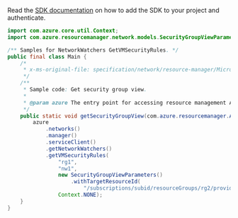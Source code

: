 Read the [SDK documentation](https://github.com/Azure/azure-sdk-for-java/blob/azure-resourcemanager_2.13.0/sdk/resourcemanager/azure-resourcemanager/README.md) on how to add the SDK to your project and authenticate.

```java
import com.azure.core.util.Context;
import com.azure.resourcemanager.network.models.SecurityGroupViewParameters;

/** Samples for NetworkWatchers GetVMSecurityRules. */
public final class Main {
    /*
     * x-ms-original-file: specification/network/resource-manager/Microsoft.Network/stable/2021-05-01/examples/NetworkWatcherSecurityGroupViewGet.json
     */
    /**
     * Sample code: Get security group view.
     *
     * @param azure The entry point for accessing resource management APIs in Azure.
     */
    public static void getSecurityGroupView(com.azure.resourcemanager.AzureResourceManager azure) {
        azure
            .networks()
            .manager()
            .serviceClient()
            .getNetworkWatchers()
            .getVMSecurityRules(
                "rg1",
                "nw1",
                new SecurityGroupViewParameters()
                    .withTargetResourceId(
                        "/subscriptions/subid/resourceGroups/rg2/providers/Microsoft.Compute/virtualMachines/vm1"),
                Context.NONE);
    }
}
```
